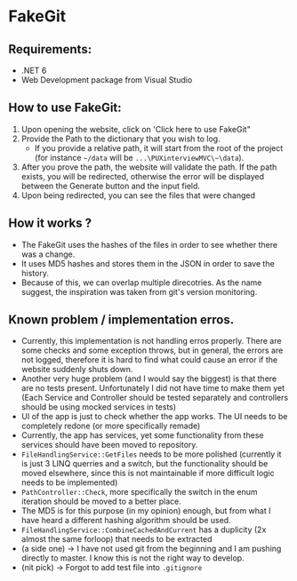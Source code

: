 # FakeGit

## Requirements:
- .NET 6
- Web Development package from Visual Studio

## How to use FakeGit:

1. Upon opening the website, click on 'Click here to use FakeGit"
2. Provide the Path to the dictionary that you wish to log.
    - If you provide a relative path, it will start from the root of the project (for instance `~/data` will be `...\PUXinterviewMVC\~\data`).
3. After you prove the path, the website will validate the path. If the path exists, you will be redirected, otherwise the error will be displayed between the Generate button and the input field.
4. Upon being redirected, you can see the files that were changed

## How it works ?

- The FakeGit uses the hashes of the files in order to see whether there was a change.
- It uses MD5 hashes and stores them in the JSON in order to save the history.
- Because of this, we can overlap multiple direcotries. As the name suggest, the inspiration was taken from git's version monitoring.

## Known problem / implementation erros.

- Currently, this implementation is not handling erros properly. There are some checks and some exception throws, but in general, the errors are not logged, therefore it is hard to find what could cause an error if the website suddenly shuts down.
- Another very huge problem (and I would say the biggest) is that there are no tests present. Unfortunately I did not have time to make them yet (Each Service and Controller should be tested separately and controllers should be using mocked services in tests)
- UI of the app is just to check whether the app works. The UI needs to be completely redone (or more specifically remade)
- Currently, the app has services, yet some functionality from these services should have been moved to repository.
- `FileHandlingService::GetFiles` needs to be more polished (currently it is just 3 LINQ querries and a switch, but the functionality should be moved elsewhere, since this is not maintainable if more difficult logic needs to be implemented)
- `PathController::Check`, more specifically the switch in the enum iteration should be moved to a better place.
- The MD5 is for this purpose (in my opinion) enough, but from what I have heard a different hashing algorithm should be used.
- `FileHandlingService::CombineCachedAndCurrent` has a duplicity (2x almost the same forloop) that needs to be extracted 
- (a side one) -> I have not used git from the beginning and I am pushing directly to master. I know this is not the right way to develop.
- (nit pick) -> Forgot to add test file into `.gitignore`

